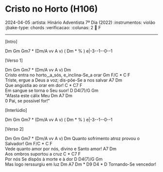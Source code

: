 # Cristo no Horto (H106)
2024-04-05
:artista: Hinário Adventista 7º Dia (2022)
:instrumentos: violão
:jbake-type: chords
:verificacao:
:colunas: 2
:key: F

----
[Intro]

Dm   Gm   Gm7 * (Dm/A vv  A v)   ( Dm  *  % )
                                         e|-3--1--0--1

[Verso 1]

Dm                Gm       Gm7 * (Dm/A vv  A v) Dm  
Cristo entra no horto,_a_sós,  e_inclina-Se_a orar
                Gm              F/C  *    C      F  
Triste, ergue a Deus a voz; dis-põe-Se a nos salvar
     A7          Dm  
Que angústia ao orar em dor!
    C   *   C7         F  
Em sangue se torna o Seu suor!
 D              D4(7)/G  Gm  
"Afasta este    cálix   Meu
 Dm      A7         Dm  
0 Pai, se possível for!"

[Interlúdio]

Dm   Gm   Gm7 * (Dm/A vv  A v)   ( Dm  *  % )
                                         e|-3--1--0--1


[Verso 2]

Dm          Gm     Gm7 * (Dm/A vv  A v) Dm
Quanto sofrimento atroz provou o Salvador!
             Gm              F/C  *    C      F  
Vede quanto amor por nós, divino e Santo amor!
   A7            Dm  
Aos ombros suportou a cruz
     C   *   C7         F  
Por nós Se dispôs à morte e à dor
       D          D4(7)/G  Gm  
Mas logo rerssurgiu em  luz
 Dm           A7   Dm  *  D9   D4 * D
Tornando-Se vencedor!

```
